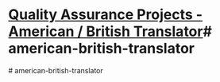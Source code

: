 # [Quality Assurance Projects - American / British Translator](https://www.freecodecamp.org/learn/quality-assurance/quality-assurance-projects/american-british-translator)#   a m e r i c a n - b r i t i s h - t r a n s l a t o r  
 #   a m e r i c a n - b r i t i s h - t r a n s l a t o r  
 